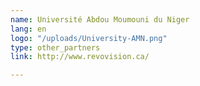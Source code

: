 ```yaml
---
name: Université Abdou Moumouni du Niger
lang: en
logo: "/uploads/University-AMN.png"
type: other_partners
link: http://www.revovision.ca/

---
```

